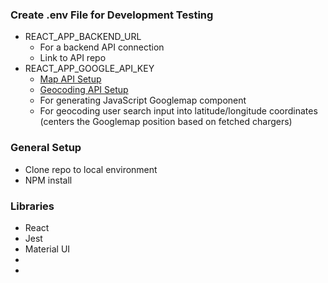 
### Create .env File for Development Testing
- REACT_APP_BACKEND_URL 
  - For a backend API connection
  - Link to API repo
- REACT_APP_GOOGLE_API_KEY
  - [Map API Setup](https://developers.google.com/maps/documentation/javascript/cloud-setup)
  - [Geocoding API Setup](https://developers.google.com/maps/documentation/geocoding/cloud-setup)
  - For generating JavaScript Googlemap component
  - For geocoding user search input into latitude/longitude coordinates (centers the Googlemap position based on fetched chargers)

### General Setup
- Clone repo to local environment
- NPM install

### Libraries 
- React
- Jest
- Material UI
- 
- 